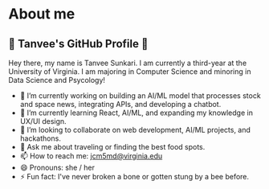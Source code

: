 # About me

## 👋 Tanvee's GitHub Profile 👋

Hey there, my name is Tanvee Sunkari. I am currently a third-year at the University of Virginia. I am majoring in Computer Science and minoring in Data Science and Psycology! 

- 🔭 I’m currently working on building an AI/ML model that processes stock and space news, integrating APIs, and developing a chatbot.
- 🌱 I’m currently learning React, AI/ML, and expanding my knowledge in UX/UI design.
- 👯 I’m looking to collaborate on web development, AI/ML projects, and hackathons.
- 💬 Ask me about traveling or finding the best food spots.
- 📫 How to reach me: jcm5md@virginia.edu
- 😄 Pronouns: she / her
- ⚡ Fun fact: I've never broken a bone or gotten stung by a bee before.
